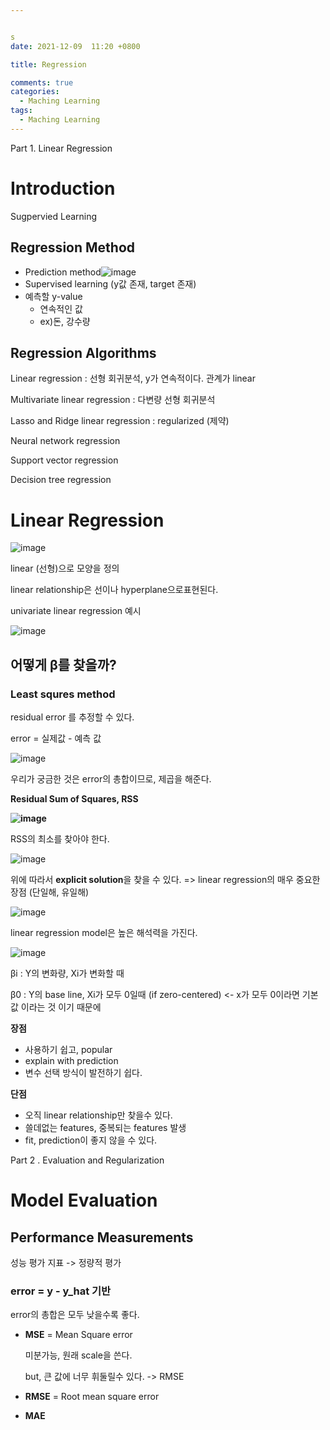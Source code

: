 ```yaml
---


s
date: 2021-12-09  11:20 +0800

title: Regression

comments: true
categories: 
  - Maching Learning
tags: 
  - Maching Learning
---
```


Part 1. Linear Regression

# Introduction

Sugpervied Learning

## Regression Method

- Prediction method![image](https://user-images.githubusercontent.com/49177223/145289694-beea2cfc-43c4-4f9d-a578-66294f50e231.png)
- Supervised learning (y값 존재, target 존재)
- 예측할 y-value
  - 연속적인 값
  - ex)돈, 강수량

## Regression Algorithms

Linear regression : 선형 회귀분석, y가 연속적이다. 관계가 linear

Multivariate linear regression : 다변량 선형 회귀분석

Lasso and Ridge linear regression : regularized (제약)

Neural network regression

Support vector regression

Decision tree regression

# Linear Regression

![image](https://user-images.githubusercontent.com/49177223/145290011-8418a6d9-1d83-4206-8a7c-b89f8d599762.png)

linear (선형)으로 모양을 정의

linear relationship은 선이나 hyperplane으로표현된다.

univariate linear regression 예시

![image](https://user-images.githubusercontent.com/49177223/145290178-767c0beb-34e8-4699-8910-ad421247e6fa.png)

## 어떻게 β를 찾을까?

### Least squres method

residual error 를 추정할 수 있다.

error = 실제값 - 예측 값

![image](https://user-images.githubusercontent.com/49177223/145290823-9e791a41-f9fd-4f4a-8f93-da0738be5b1c.png)

우리가 궁금한 것은 error의 총합이므로, 제곱을 해준다.

**Residual Sum of Squares, RSS**

**![image](https://user-images.githubusercontent.com/49177223/145290878-e13360e6-66f2-44e2-8b20-3a5ceb3906ee.png)**

RSS의 최소를 찾아야 한다.

![image](https://user-images.githubusercontent.com/49177223/145290924-c37b3e12-adc0-4421-8e2c-f0bbd31567d0.png)

위에 따라서 **explicit solution**을 찾을 수 있다. => linear regression의 매우 중요한 장점 (단일해, 유일해)

![image](https://user-images.githubusercontent.com/49177223/145291011-4ba26f27-1c3c-4fd2-9929-b27318ee4767.png)

linear regression model은 높은 해석력을 가진다.

![image](https://user-images.githubusercontent.com/49177223/145291227-b39935c0-8711-48d9-9f71-cb3776f2e4db.png)

βi : Y의 변화량, Xi가 변화할 때

β0 : Y의 base line, Xi가 모두 0일때 (if zero-centered) <- x가 모두 0이라면 기본값 이라는 것 이기 때문에

**장점**

- 사용하기 쉽고, popular
- explain with prediction
- 변수 선택 방식이 발전하기 쉽다.

**단점**

- 오직 linear relationship만 찾을수 있다.
- 쓸데없는 features, 중복되는 features 발생
- fit, prediction이 좋지 않을 수 있다.

Part 2 . Evaluation and Regularization

# Model Evaluation

## Performance Measurements

성능 평가 지표 -> 정량적 평가

### error = y - y_hat 기반

error의 총합은 모두 낮을수록 좋다.

- **MSE** = Mean Square error

  미분가능, 원래 scale을 쓴다.

  but, 큰 값에 너무 휘둘릴수 있다. -> RMSE

- **RMSE** = Root mean square error

- **MAE**
